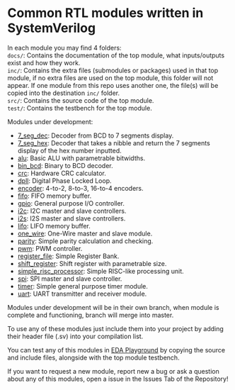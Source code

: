 # Common RTL modules written in SystemVerilog
In each module you may find 4 folders:
</br>
`docs/`: Contains the documentation of the top module, what inputs/outputs exist and how they work.
</br>
`inc/`: Contains the extra files (submodules or packages) used in that top module, if no extra files are used on the top module, this folder will not appear. If one module from this repo uses another one, the file(s) will be copied into the destination `inc/` folder.
</br>
`src/`: Contains the source code of the top module.
</br>
`test/`: Contains the testbench for the top module.
</s>

Modules under development:
- [7_seg_dec](https://github.com/Bubi2001/rtl_utils/tree/module/7_seg_dec): Decoder from BCD to 7 segments display.
- [7_seg_hex](https://github.com/Bubi2001/rtl_utils/tree/module/7_seg_hex): Decoder that takes a nibble and return the 7 segments display of the hex number inputted.
- [alu](https://github.com/Bubi2001/rtl_utils/tree/module/alu): Basic ALU with parametrable bitwidths.
- [bin_bcd](https://github.com/Bubi2001/rtl_utils/tree/module/bin_bcd): Binary to BCD decoder.
- [crc](https://github.com/Bubi2001/rtl_utils/tree/module/crc): Hardware CRC calculator.
- [dpll](https://github.com/Bubi2001/rtl_utils/tree/module/dpll): Digital Phase Locked Loop.
- [encoder](https://github.com/Bubi2001/rtl_utils/tree/module/encoder): 4-to-2, 8-to-3, 16-to-4 encoders.
- [fifo](https://github.com/Bubi2001/rtl_utils/tree/module/fifo): FIFO memory buffer.
- [gpio](https://github.com/Bubi2001/rtl_utils/tree/module/gpio): General purpose I/O controller.
- [i2c](https://github.com/Bubi2001/rtl_utils/tree/module/i2c): I2C master and slave controllers.
- [i2s](https://github.com/Bubi2001/rtl_utils/tree/module/i2s): I2S master and slave controllers.
- [lifo](https://github.com/Bubi2001/rtl_utils/tree/module/lifo): LIFO memory buffer.
- [one_wire](https://github.com/Bubi2001/rtl_utils/tree/module/one_wire): One-Wire master and slave module.
- [parity](https://github.com/Bubi2001/rtl_utils/tree/module/parity): Simple parity calculation and checking.
- [pwm](https://github.com/Bubi2001/rtl_utils/tree/module/pwm): PWM controller.
- [register_file](https://github.com/Bubi2001/rtl_utils/tree/module/register_file): Simple Register Bank.
- [shift_register](https://github.com/Bubi2001/rtl_utils/tree/module/shift_register): Shift register with parametrable size.
- [simple_risc_processor](https://github.com/Bubi2001/rtl_utils/tree/module/simple_risc_processor): Simple RISC-like processing unit.
- [spi](https://github.com/Bubi2001/rtl_utils/tree/module/spi): SPI master and slave controller.
- [timer](https://github.com/Bubi2001/rtl_utils/tree/module/timer): Simple general purpose timer module.
- [uart](https://github.com/Bubi2001/rtl_utils/tree/module/uart): UART transmitter and receiver module.

Modules under development will be in their own branch, when module is complete and functioning, branch will merge into master.

To use any of these modules just include them into your project by adding their header file (.sv) into your compilation list.</s>

You can test any of this modules in [EDA Playground](https://www.edaplayground.com) by copying the source and include files, alongside with the top module testbench.

If you want to request a new module, report new a bug or ask a question about any of this modules, open a issue in the Issues Tab of the Repository!
